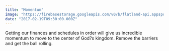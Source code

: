 ```yaml
---
title: "Momentum"
image: "https://firebasestorage.googleapis.com/v0/b/flatland-api.appspot.com/o/series%2Fb24c4f75-04bb-40a3-a575-7b4e54e2da73?alt=media&token=6ea4b884-7ea3-4556-86f5-2a5d8102a096"
date: "2017-02-19T09:30:00.000Z"
---
```

Getting our finances and schedules in order will give us incredible momentum to move to the center of God?s kingdom. Remove the barriers and get the ball rolling.